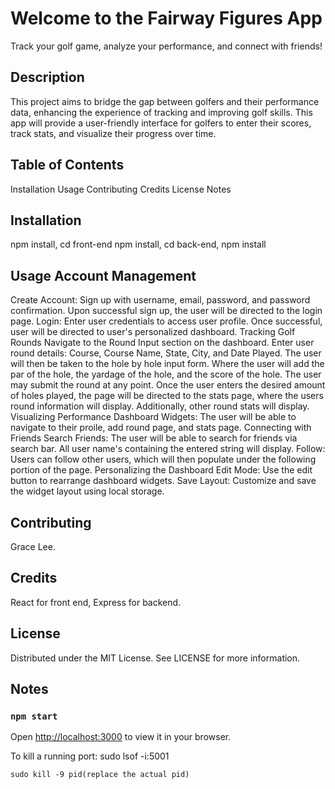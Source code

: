 # Welcome to the Fairway Figures App

Track your golf game, analyze your performance, and connect with friends!

## Description 
This project aims to bridge the gap between golfers and their performance data, enhancing the experience of tracking and improving golf skills. This app will provide a user-friendly interface for golfers to enter their scores, track stats, and visualize their progress over time.


## Table of Contents
  Installation
  Usage
  Contributing
  Credits
  License
  Notes

## Installation 
npm install,
cd front-end npm install,
cd back-end, npm install

## Usage Account Management
  Create Account: Sign up with username, email, password, and password confirmation. Upon successful sign up, the user will be directed to the login page.
  Login: Enter user credentials to access user profile. Once successful, user will be directed to user's personalized dashboard.
Tracking Golf Rounds
  Navigate to the Round Input section on the dashboard.
  Enter user round details: Course, Course Name, State, City, and Date Played. The user will then be taken to the hole by hole input form. Where the user will add the par of the hole, the yardage of the hole, and the score of the hole. 
  The user may submit the round at any point. Once the user enters the desired amount of holes played, the page will be directed to the stats page, where the users round information will display. Additionally, other round stats will display. 
Visualizing Performance
  Dashboard Widgets: The user will be able to navigate to their proile, add round page, and stats page.
Connecting with Friends
  Search Friends: The user will be able to search for friends via search bar. All user name's containing the entered string will display. 
  Follow: Users can follow other users, which will then populate under the following portion of the page. 
Personalizing the Dashboard
  Edit Mode: Use the edit button to rearrange dashboard widgets.
  Save Layout: Customize and save the widget layout using local storage.

## Contributing 
Grace Lee.

## Credits 
React for front end, Express for backend. 

## License 
Distributed under the MIT License. See LICENSE for more information.

## Notes
### `npm start`

Open [http://localhost:3000](http://localhost:3000) to view it in your browser.

To kill a running port: 
    sudo lsof -i:5001
    
    sudo kill -9 pid(replace the actual pid)
